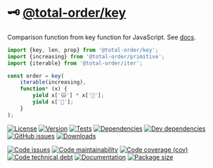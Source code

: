 :old_key: [@total-order/key](https://total-order.github.io/key)
==

Comparison function from key function for JavaScript.
See [docs](https://total-order.github.io/key/index.html).

```js
import {key, len, prop} from '@total-order/key';
import {increasing} from '@total-order/primitive';
import {iterable} from '@total-order/iter';

const order = key(
	iterable(increasing),
	function* (x) {
		yield x['🙀'] * x['🦿'];
		yield x['🤖'];
	}
);
```

[![License](https://img.shields.io/github/license/total-order/key.svg)](https://raw.githubusercontent.com/total-order/key/main/LICENSE)
[![Version](https://img.shields.io/npm/v/@total-order/key.svg)](https://www.npmjs.org/package/@total-order/key)
[![Tests](https://img.shields.io/github/workflow/status/total-order/key/ci:test?event=push&label=tests)](https://github.com/total-order/key/actions/workflows/ci:test.yml?query=branch:main)
[![Dependencies](https://img.shields.io/david/total-order/key.svg)](https://david-dm.org/total-order/key)
[![Dev dependencies](https://img.shields.io/david/dev/total-order/key.svg)](https://david-dm.org/total-order/key?type=dev)
[![GitHub issues](https://img.shields.io/github/issues/total-order/key.svg)](https://github.com/total-order/key/issues)
[![Downloads](https://img.shields.io/npm/dm/@total-order/key.svg)](https://www.npmjs.org/package/@total-order/key)

[![Code issues](https://img.shields.io/codeclimate/issues/total-order/key.svg)](https://codeclimate.com/github/total-order/key/issues)
[![Code maintainability](https://img.shields.io/codeclimate/maintainability/total-order/key.svg)](https://codeclimate.com/github/total-order/key/trends/churn)
[![Code coverage (cov)](https://img.shields.io/codecov/c/gh/total-order/key/main.svg)](https://codecov.io/gh/total-order/key)
[![Code technical debt](https://img.shields.io/codeclimate/tech-debt/total-order/key.svg)](https://codeclimate.com/github/total-order/key/trends/technical_debt)
[![Documentation](https://total-order.github.io/key/badge.svg)](https://total-order.github.io/key/source.html)
[![Package size](https://img.shields.io/bundlephobia/minzip/@total-order/key)](https://bundlephobia.com/result?p=@total-order/key)
